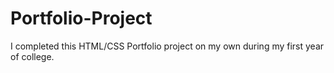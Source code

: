 # Portfolio-Project
I completed this HTML/CSS Portfolio project on my own during my first year of college.
